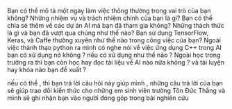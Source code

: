 Bạn có thể mô tả một ngày làm việc thông thường trong vai trò của bạn không? Những nhiệm vụ và trách nhiệm chính của bạn là gì? 
Bạn có thể chia sẻ thêm về các dự án AI mà bạn đã tham gia không? Những thách thức là gì và bạn đã vượt qua chúng như thế nào? 
Bạn sử dụng TensorFlow, Keras, và Caffe thường xuyên như thế nào trong công việc của bạn? 
Ngoài việc thành thạo python ra mình có nghe  nói về việc ứng dụng C++ trong AI bạn có xử dụng nó không ? nếu có xử dụng như thế nào ? 
Ngoài học trong trường ra thì bạn còn học hay đọc tài liệu về AI nào nữa không ? và tài luyện hay khóa  nào bạn  đề xuất ?


nếu có thể , thì bạn trả lời câu hỏi này giúp mình , những câu trả lời của bạn sẽ giúp trao dồi kiến thức cho những em sinh viên trường Tôn Đức Thắng và mình sẽ ghi nhận bạn vào người đóng góp trong bài nghiên cứu 


